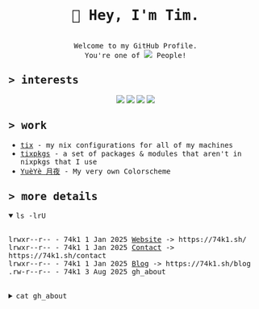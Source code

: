 <div align="center">
  <h1><samp>🖖 Hey, I'm Tim.</samp></h1>
</div>
<br>
<div align="center">
  <samp>Welcome to my GitHub Profile.</samp>
  <br>
  <samp>You're one of <img src="https://komarev.com/ghpvc/?username=74k1&color=816BFF&style=flat-square&label=views&abbreviated=true" /> People!</samp>
</div>

<h2><samp>> interests</samp></h2>
<div align="center">
<img src="https://img.shields.io/badge/Shell_Script-121011?style=for-the-badge&logo=gnu-bash&logoColor=white" />
<img src="https://img.shields.io/badge/NixOS-5277C3?style=for-the-badge&logo=nixos&logoColor=white" />
<img src="https://img.shields.io/badge/NeoVim-%2357A143.svg?&style=for-the-badge&logo=neovim&logoColor=white" />
<img src="https://img.shields.io/badge/Rust-000000?style=for-the-badge&logo=rust&logoColor=white" />
</div>

<h2><samp>> work</samp></h2>

<ul>
  <li><samp><a href="https://github.com/74k1/tix">tix</a> -  my nix configurations for all of my machines</samp></li>
  <li><samp><a href="https://github.com/74k1/tixpkgs">tixpkgs</a> - a set of packages & modules that aren't in nixpkgs that I use</samp></li>
  <li><samp><a href="https://github.com/74k1/yueye">YuèYè 月夜</a> - My very own Colorscheme</samp></li>
</ul>

<h2><samp>> more details</samp></h2>

<details open>
  <summary><samp>ls -lrU</samp></summary>
  <p>
    <br>
    <samp>lrwxr--r--  - 74k1 1 Jan 2025 <a href="https://74k1.sh/">Website</a> -> https://74k1.sh/</samp><br>
    <samp>lrwxr--r--  - 74k1 1 Jan 2025 <a href="https://74k1.sh/contact">Contact</a> -> https://74k1.sh/contact</samp><br>
    <samp>lrwxr--r--  - 74k1 1 Jan 2025 <a href="https://74k1.sh/blog">Blog</a> -> https://74k1.sh/blog</samp><br>
    <samp>.rw-r--r--  - 74k1 3 Aug 2025 gh_about
  </p>
</details>
<br>
<details align="left">
  <summary><samp>cat gh_about</samp></summary>
  <br>
  <samp>
  I'm a Junior System Engineer with a love for thoughtfully-crafted cli tools, striking graphics and NixOS.<br><br>
  You'll often find me exploring new tools and tweaking configurations to make systems more useable.<br><br>
  I'm fascinated by efficient system management, cyber security, automation and the ways we can make computers work better for us.<br><br>
  The intersection of usability and technical elegance is where I thrive.<br><br>
  I'm currently pursuing my federal Cyber Security Specialist certification while gaining hands-on experience through system administration and my self-hosted servers.<br><br>
  Take a look to see what I've been working on.<br><br>
  If you have any questions or want to know more about me, feel free to go through my website (linked above) and reach out.
  </samp>
</details>
